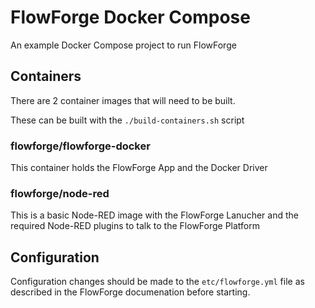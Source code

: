 # FlowForge Docker Compose

An example Docker Compose project to run FlowForge

## Containers

There are 2 container images that will need to be built.

These can be built with the `./build-containers.sh` script 


### flowforge/flowforge-docker

This container holds the FlowForge App and the Docker Driver

### flowforge/node-red

This is a basic Node-RED image with the FlowForge Lanucher and the required Node-RED plugins to talk to the FlowForge Platform

## Configuration

Configuration changes should be made to the `etc/flowforge.yml` file as described in the FlowForge documenation before starting.